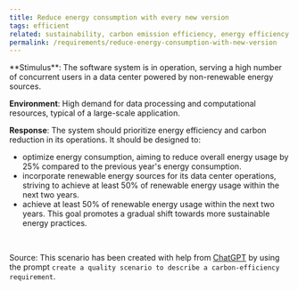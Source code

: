 ```yaml
---
title: Reduce energy consumption with every new version
tags: efficient
related: sustainability, carbon emission efficiency, energy efficiency
permalink: /requirements/reduce-energy-consumption-with-new-version
---
```


<div class="quality-requirement" markdown="1">
**Stimulus**: The software system is in operation, serving a high number of concurrent users in a data center powered by non-renewable energy sources.

**Environment**: High demand for data processing and computational resources, typical of a large-scale application.

**Response**: The system should prioritize energy efficiency and carbon reduction in its operations. 
It should be designed to:

* optimize energy consumption, aiming to reduce overall energy usage by 25% compared to the previous year's energy consumption. 
* incorporate renewable energy sources for its data center operations, striving to achieve at least 50% of renewable energy usage within the next two years.
* achieve at least 50% of renewable energy usage within the next two years. This goal promotes a gradual shift towards more sustainable energy practices.
 

</div><br>


Source: This scenario has been created with help from [ChatGPT](https://chat.openai.com) by using the prompt `create a quality scenario to describe a carbon-efficiency requirement`.



